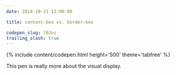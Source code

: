 ```yaml
---
date: 2014-10-21 12:00:00

title: content-box vs. border-box

codepen_slug: lBJnz
trailing_slash: true
---
```



{% include content/codepen.html height='500' theme='tabfree' %}

This pen is really more about the visual display.
